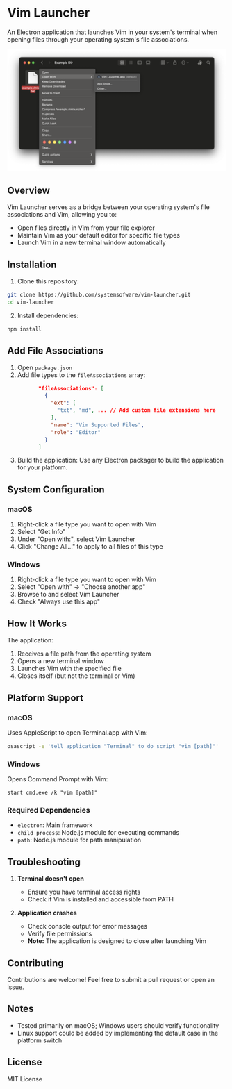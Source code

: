 # Vim Launcher

An Electron application that launches Vim in your system's terminal when opening files through your operating system's file associations.

![Example](https://raw.githubusercontent.com/systemsoftware/vim-launcher/refs/heads/main/vimlex.png)

## Overview

Vim Launcher serves as a bridge between your operating system's file associations and Vim, allowing you to:
- Open files directly in Vim from your file explorer
- Maintain Vim as your default editor for specific file types
- Launch Vim in a new terminal window automatically

## Installation

1. Clone this repository:
```bash
git clone https://github.com/systemsofware/vim-launcher.git
cd vim-launcher
```

2. Install dependencies:
```bash
npm install
```

## Add File Associations
1. Open `package.json`
2. Add file types to the `fileAssociations` array:
```json
          "fileAssociations": [
            {
              "ext": [
                "txt", "md", ... // Add custom file extensions here
              ],
              "name": "Vim Supported Files",
              "role": "Editor"
            }
          ]
```

3. Build the application:
Use any Electron packager to build the application for your platform.

## System Configuration

### macOS

1. Right-click a file type you want to open with Vim
2. Select "Get Info"
3. Under "Open with:", select Vim Launcher
4. Click "Change All..." to apply to all files of this type

### Windows

1. Right-click a file type you want to open with Vim
2. Select "Open with" → "Choose another app"
3. Browse to and select Vim Launcher
4. Check "Always use this app"

## How It Works

The application:
1. Receives a file path from the operating system
2. Opens a new terminal window
3. Launches Vim with the specified file
4. Closes itself (but not the terminal or Vim)

## Platform Support

### macOS
Uses AppleScript to open Terminal.app with Vim:
```bash
osascript -e 'tell application "Terminal" to do script "vim [path]"'
```

### Windows
Opens Command Prompt with Vim:
```batch
start cmd.exe /k "vim [path]"
```

### Required Dependencies
- `electron`: Main framework
- `child_process`: Node.js module for executing commands
- `path`: Node.js module for path manipulation

## Troubleshooting

1. **Terminal doesn't open**
   - Ensure you have terminal access rights
   - Check if Vim is installed and accessible from PATH

2. **Application crashes**
   - Check console output for error messages
   - Verify file permissions
   - **Note:** The application is designed to close after launching Vim

## Contributing
Contributions are welcome! Feel free to submit a pull request or open an issue.

## Notes
- Tested primarily on macOS; Windows users should verify functionality
- Linux support could be added by implementing the default case in the platform switch


## License

MIT License
